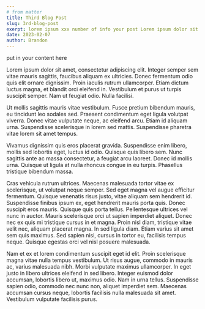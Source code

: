 ```yaml
---
# from matter
title: Third Blog Post
slug: 3rd-blog-post
exerpt: lorem ipsum xxx number of info your post Lorem ipsum dolor sit amet, consectetur adipiscing elit. Integer semper sem vitae mauris sagittis, faucibus aliquam ex ultricies.
date: 2023-02-07
author: Brandon
---
```


<!-- content and body  -->

put in your content here

Lorem ipsum dolor sit amet, consectetur adipiscing elit. Integer semper sem vitae mauris sagittis, faucibus aliquam ex ultricies. Donec fermentum odio quis elit ornare dignissim. Proin iaculis rutrum ullamcorper. Etiam dictum luctus magna, et blandit orci eleifend in. Vestibulum et purus ut turpis suscipit semper. Nam ut feugiat odio. Nulla facilisi.

Ut mollis sagittis mauris vitae vestibulum. Fusce pretium bibendum mauris, eu tincidunt leo sodales sed. Praesent condimentum eget ligula volutpat viverra. Donec vitae vulputate neque, ac eleifend arcu. Etiam id aliquam urna. Suspendisse scelerisque in lorem sed mattis. Suspendisse pharetra vitae lorem sit amet tempus.

Vivamus dignissim quis eros placerat gravida. Suspendisse enim libero, mollis sed lobortis eget, luctus id odio. Quisque quis libero sem. Nunc sagittis ante ac massa consectetur, a feugiat arcu laoreet. Donec id mollis urna. Quisque ut ligula at nulla rhoncus congue in eu turpis. Phasellus tristique bibendum massa.

Cras vehicula rutrum ultrices. Maecenas malesuada tortor vitae ex scelerisque, ut volutpat neque semper. Sed eget magna vel augue efficitur fermentum. Quisque venenatis risus justo, vitae aliquam sem hendrerit id. Suspendisse finibus ipsum ex, eget hendrerit mauris porta quis. Donec suscipit eros mauris. Quisque quis porta tellus. Pellentesque ultrices vel nunc in auctor. Mauris scelerisque orci ut sapien imperdiet aliquet. Donec nec ex quis mi tristique cursus in et magna. Proin nisl diam, tristique vitae velit nec, aliquam placerat magna. In sed ligula diam. Etiam varius sit amet sem quis maximus. Sed sapien nisi, cursus in tortor eu, facilisis tempus neque. Quisque egestas orci vel nisl posuere malesuada.

Nam et ex et lorem condimentum suscipit eget id elit. Proin scelerisque magna vitae nulla tempus vestibulum. Ut risus augue, commodo in mauris ac, varius malesuada nibh. Morbi vulputate maximus ullamcorper. In eget justo in libero ultrices eleifend in sed libero. Integer euismod dolor accumsan, lobortis libero ut, maximus odio. Nam in urna tellus. Suspendisse sapien odio, commodo nec nunc non, aliquet imperdiet sem. Maecenas accumsan cursus neque, lobortis facilisis nulla malesuada sit amet. Vestibulum vulputate facilisis purus.

